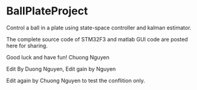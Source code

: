# BallPlateProject
Control a ball in a plate using state-space controller and kalman estimator.

The complete source code of STM32F3 and matlab GUI code are posted here for sharing.

Good luck and have fun!
Chuong Nguyen

Edit By Duong Nguyen, Edit gain by Nguyen

Edit again by Chuong Nguyen to test the conflition only.

